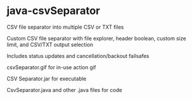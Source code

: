 # java-csvSeparator
CSV file separator into multiple CSV or TXT files

Custom CSV file separator with file explorer, header boolean, custom size limit, and CSV/TXT output selection

Includes status updates and cancellation/backout failsafes

csvSeparator.gif for in-use action gif

CSV Separator.jar for executable

CsvSeparator.java and other .java files for code
